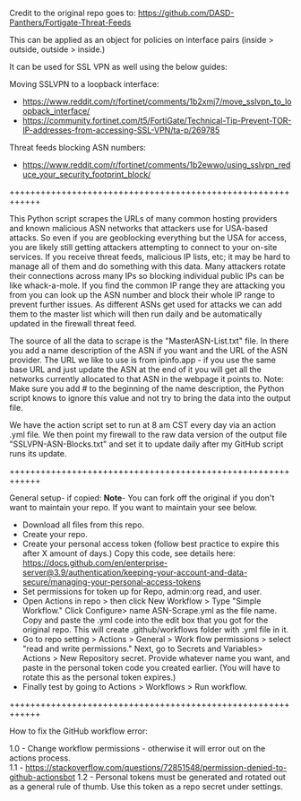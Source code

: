 Credit to the original repo goes to:  https://github.com/DASD-Panthers/Fortigate-Threat-Feeds

This can be applied as an object for policies on interface pairs (inside > outside, outside > inside.) 

It can be used for SSL VPN as well using the below guides:

Moving SSLVPN to a loopback interface:
- https://www.reddit.com/r/fortinet/comments/1b2xmj7/move_sslvpn_to_loopback_interface/
- https://community.fortinet.com/t5/FortiGate/Technical-Tip-Prevent-TOR-IP-addresses-from-accessing-SSL-VPN/ta-p/269785

Threat feeds blocking ASN numbers: 
- https://www.reddit.com/r/fortinet/comments/1b2ewwo/using_sslvpn_reduce_your_security_footprint_block/

++++++++++++++++++++++++++++++++++++++++++++++++++++++++++++

This Python script scrapes the URLs of many common hosting providers and known malicious ASN networks that attackers use for USA-based attacks. So even if you are geoblocking everything but the USA for access, you are likely still getting attackers attempting to connect to your on-site services. If you receive threat feeds, malicious IP lists, etc; it may be hard to manage all of them and do something with this data. Many attackers rotate their connections across many IPs so blocking individual public IPs can be like whack-a-mole.  If you find the common IP range they are attacking you from you can look up the ASN number and block their whole IP range to prevent further issues.  As different ASNs get used for attacks we can add them to the master list which will then run daily and be automatically updated in the firewall threat feed. 

The source of all the data to scrape is the "MasterASN-List.txt" file.  In there you add a name description of the ASN if you want and the URL of the ASN provider.  The URL we like to use is from ipinfo.app - if you use the same base URL and just update the ASN at the end of it you will get all the networks currently allocated to that ASN in the webpage it points to.  Note: Make sure you add # to the beginning of the name description, the Python script knows to ignore this value and not try to bring the data into the output file.  

We have the action script set to run at 8 am CST every day via an action .yml file.  We then point my firewall to the raw data version of the output file "SSLVPN-ASN-Blocks.txt" and set it to update daily after my GitHub script runs its update. 

++++++++++++++++++++++++++++++++++++++++++++++++++++++++++++

General setup- if copied:
**Note**- You can fork off the original if you don't want to maintain your repo. If you want to maintain your see below.
- Download all files from this repo.
- Create your repo.
- Create your personal access token (follow best practice to expire this after X amount of days.) Copy this code, see details here: https://docs.github.com/en/enterprise-server@3.9/authentication/keeping-your-account-and-data-secure/managing-your-personal-access-tokens
- Set permissions for token up for Repo, admin:org read, and user.
- Open Actions in repo > then click New Workflow > Type "Simple Workflow." Click Configure> name ASN-Scrape.yml as the file name. Copy and paste the .yml code into the edit box that you got for the original repo. This will create .github/workflows folder with .yml file in it.
- Go to repo setting > Actions > General > Work flow permissions > select "read and write permissions." Next, go to Secrets and Variables> Actions > New Repository secret. Provide whatever name you want, and paste in the personal token code you created earlier. (You will have to rotate this as the personal token expires.)
- Finally test by going to Actions > Workflows > Run workflow.

++++++++++++++++++++++++++++++++++++++++++++++++++++++++++++

How to fix the GitHub workflow error:

1.0 - Change workflow permissions - otherwise it will error out on the actions process.  
1.1 - https://stackoverflow.com/questions/72851548/permission-denied-to-github-actionsbot
1.2 - Personal tokens must be generated and rotated out as a general rule of thumb. Use this token as a repo secret under settings.


